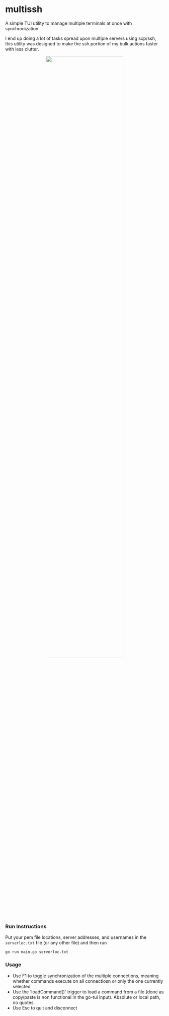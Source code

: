 # multissh
A simple TUI utility to manage multiple terminals at once with synchronization.

I end up doing a lot of tasks spread upon multiple servers using scp/ssh, this utility was designed to make the ssh portion of my bulk actions faster with less clutter.
<div align="center">  
 
<img src="https://github.com/thenick775/multissh/blob/main/graphics/demo.gif" width="70%" >

</div>

### Run Instructions
Put your pem file locations, server addresses, and usernames in the `serverloc.txt` file (or any other file) and then run
```
go run main.go serverloc.txt
```

### Usage
 - Use F1 to toggle synchronization of the multiple connections, meaning whether commands execute on all connectiosn or only the one currently selected
 - Use the 'loadCommand(<filename>)' trigger to load a command from a file (done as copy/paste is non functional in the go-tui input). Absolute or local path, no quotes
 - Use Esc to quit and disconnect
